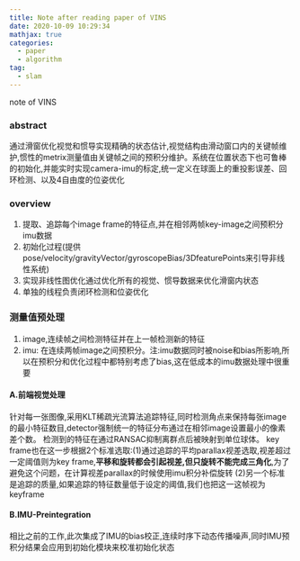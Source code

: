 ```yaml
---
title: Note after reading paper of VINS
date: 2020-10-09 10:29:34
mathjax: true
categories:
  - paper
  - algorithm
tag:
  - slam
---
```


note of VINS
<!-- more -->
### abstract
通过滑窗优化视觉和惯导实现精确的状态估计,视觉结构由滑动窗口内的关键帧维护,惯性的metrix测量值由关键帧之间的预积分维护。系统在位置状态下也可鲁棒的初始化,并能实时实现camera-imu的标定,统一定义在球面上的重投影误差、回环检测、以及4自由度的位姿优化
### overview
1. 提取、追踪每个image frame的特征点,并在相邻两帧key-image之间预积分imu数据
2. 初始化过程(提供pose/velocity/gravityVector/gyroscopeBias/3DfeaturePoints来引导非线性系统)
3. 实现非线性图优化通过优化所有的视觉、惯导数据来优化滑窗内状态
4. 单独的线程负责闭环检测和位姿优化
### 测量值预处理
1. image,连续帧之间检测特征并在上一帧检测新的特征
2. imu: 在连续两帧image之间预积分。注:imu数据同时被noise和bias所影响,所以在预积分和优化过程中都特别考虑了bias,这在低成本的imu数据处理中很重要
#### A.前端视觉处理
针对每一张图像,采用KLT稀疏光流算法追踪特征,同时检测角点来保持每张image的最小特征数目,detector强制统一的特征分布通过在相邻image设置最小的像素差个数。 检测到的特征在通过RANSAC抑制离群点后被映射到单位球体。
key frame也在这一步根据2个标准选取:(1)通过追踪的平均parallax视差选取,视差超过一定阈值则为key frame,**平移和旋转都会引起视差,但只旋转不能完成三角化**,为了避免这个问题，在计算视差parallax的时候使用imu积分补偿旋转 (2)另一个标准是追踪的质量,如果追踪的特征数量低于设定的阈值,我们也把这一这帧视为keyframe
#### B.IMU-Preintegration
相比之前的工作,此次集成了IMU的bias校正,连续时序下动态传播噪声,同时IMU预积分结果会应用到初始化模块来校准初始化状态